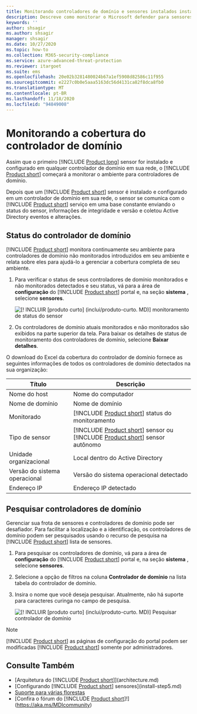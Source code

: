 ```yaml
---
title: Monitorando controladores de domínio e sensores instalados instalados em seus controladores de domínio usando o Microsoft defender para identidade
description: Descreve como monitorar o Microsoft defender para sensores de identidade e cobertura de sensor usando o defender for Identity
keywords: ''
author: shsagir
ms.author: shsagir
manager: shsagir
ms.date: 10/27/2020
ms.topic: how-to
ms.collection: M365-security-compliance
ms.service: azure-advanced-threat-protection
ms.reviewer: itargoet
ms.suite: ems
ms.openlocfilehash: 20e02b3281480024b67a1ef5908d82586c11f955
ms.sourcegitcommit: e2227c0b0e5aaa5163dc56d4131ca82f8dca8fb0
ms.translationtype: MT
ms.contentlocale: pt-BR
ms.lasthandoff: 11/18/2020
ms.locfileid: "94849008"
---
```

# <a name="monitoring-your-domain-controller-coverage"></a>Monitorando a cobertura do controlador de domínio

Assim que o primeiro [!INCLUDE [Product long](includes/product-long.md)] sensor for instalado e configurado em qualquer controlador de domínio em sua rede, o [!INCLUDE [Product short](includes/product-short.md)] começará a monitorar o ambiente para controladores de domínio.

Depois que um [!INCLUDE [Product short](includes/product-short.md)] sensor é instalado e configurado em um controlador de domínio em sua rede, o sensor se comunica com o [!INCLUDE [Product short](includes/product-short.md)] serviço em uma base constante enviando o status do sensor, informações de integridade e versão e coletou Active Directory eventos e alterações.

## <a name="domain-controller-status"></a>Status do controlador de domínio

[!INCLUDE [Product short](includes/product-short.md)] monitora continuamente seu ambiente para controladores de domínio não monitorados introduzidos em seu ambiente e relata sobre eles para ajudá-lo a gerenciar a cobertura completa de seu ambiente.

1. Para verificar o status de seus controladores de domínio monitorados e não monitorados detectados e seu status, vá para a área de **configuração** do [!INCLUDE [Product short](includes/product-short.md)] portal e, na seção **sistema** , selecione **sensores**.

    ![[! INCLUIR [produto curto] (inclui/produto-curto. MD)] monitoramento de status do sensor](media/sensors-status-monitoring.png)

1. Os controladores de domínio atuais monitorados e não monitorados são exibidos na parte superior da tela. Para baixar os detalhes de status de monitoramento dos controladores de domínio, selecione **Baixar detalhes**.

O download do Excel da cobertura do controlador de domínio fornece as seguintes informações de todos os controladores de domínio detectados na sua organização:

|Título|Descrição|
|----|----|
|Nome do host|Nome do computador|
|Nome de domínio|Nome de domínio|
|Monitorado|[!INCLUDE [Product short](includes/product-short.md)] status do monitoramento|
|Tipo de sensor|[!INCLUDE [Product short](includes/product-short.md)] sensor ou [!INCLUDE [Product short](includes/product-short.md)] sensor autônomo|
|Unidade organizacional|Local dentro do Active Directory |
|Versão do sistema operacional| Versão do sistema operacional detectado|
|Endereço IP|Endereço IP detectado|

## <a name="search-domain-controllers"></a>Pesquisar controladores de domínio

Gerenciar sua frota de sensores e controladores de domínio pode ser desafiador. Para facilitar a localização e a identificação, os controladores de domínio podem ser pesquisados usando o recurso de pesquisa na [!INCLUDE [Product short](includes/product-short.md)] lista de sensores.

1. Para pesquisar os controladores de domínio, vá para a área de **configuração** do [!INCLUDE [Product short](includes/product-short.md)] portal e, na seção **sistema** , selecione **sensores**.
1. Selecione a opção de filtros na coluna **Controlador de domínio** na lista tabela do controlador de domínio.
1. Insira o nome que você deseja pesquisar. Atualmente, não há suporte para caracteres curinga no campo de pesquisa.

    ![[! INCLUIR [produto curto] (inclui/produto-curto. MD)] Pesquisar controlador de domínio](media/search-sensor.png)

> [!NOTE]
> [!INCLUDE [Product short](includes/product-short.md)] as páginas de configuração do portal podem ser modificadas [!INCLUDE [Product short](includes/product-short.md)] somente por administradores.

## <a name="see-also"></a>Consulte Também

- [Arquitetura do [!INCLUDE [Product short](includes/product-short.md)]](architecture.md)
- [Configurando [!INCLUDE [Product short](includes/product-short.md)] sensores](install-step5.md)
- [Suporte para várias florestas](multi-forest.md)
- [Confira o fórum do [!INCLUDE [Product short](includes/product-short.md)]!](https://aka.ms/MDIcommunity)
